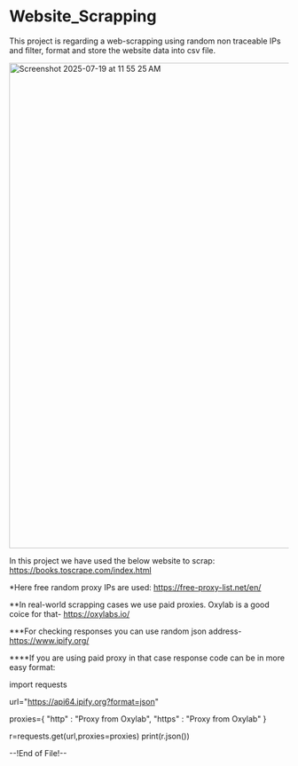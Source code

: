 # Website_Scrapping
This project is regarding a web-scrapping using random non traceable IPs and filter, format and store the website data into csv file.

<img width="1438" height="875" alt="Screenshot 2025-07-19 at 11 55 25 AM" src="https://github.com/user-attachments/assets/da792b6e-1600-4210-a003-6cf46675b84a" />

In this project we have used the below website to scrap:
https://books.toscrape.com/index.html

*Here free random proxy IPs are used:
https://free-proxy-list.net/en/

**In real-world scrapping cases we use paid proxies. Oxylab is a good coice for that- https://oxylabs.io/

***For checking responses you can use random json address- https://www.ipify.org/

****If you are using paid proxy in that case response code can be in more easy format:


import requests

url="https://api64.ipify.org?format=json"

proxies={
        "http" : "Proxy from Oxylab",
        "https" : "Proxy from Oxylab"
    }

r=requests.get(url,proxies=proxies)
print(r.json())


--!End of File!--
